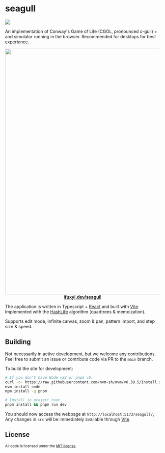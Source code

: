 # seagull
![](https://img.shields.io/github/actions/workflow/status/sweeneyngo/seagull/deploy-build.yml)

An implementation of Conway's Game of Life (CGOL, pronounced c-gull) + and simulator running in the browser. Recommended for desktops for best experience.

<p align="center">
<a href="https://ifuxyl.dev/">
<img src="https://i.imgur.com/isjQn9z.png" width="800"><br>
<strong>ifuxyl.dev/seagull</a> </strong>
</p>

The application is written in Typescript + [React](https://react.dev/) and built with [Vite](https://vitejs.dev/).
Implemented with the [HashLife](https://en.wikipedia.org/wiki/Hashlife) algorithm (quadtrees & memoization).

Supports edit mode, infinite canvas, zoom & pan, pattern import, and  step size & speed.


## Building
Not necessarily in active development, but we welcome any contributions. Feel free to submit an issue or contribute code via PR to the `main` branch.

To build the site for development:
```bash
# If you don't have Node v22 or pnpm v9:
curl -o- https://raw.githubusercontent.com/nvm-sh/nvm/v0.39.5/install.sh | bash
nvm install node
npm install -g pnpm

# Install in project root
pnpm install && pnpm run dev
```

You should now access the webpage at `http://localhost:5173/seagull/`,
Any changes in `src` will be immediately available through [Vite](https://vitejs.dev/).

## License

<sup>
All code is licensed under the <a href="LICENSE">MIT license</a>.
</sup>
